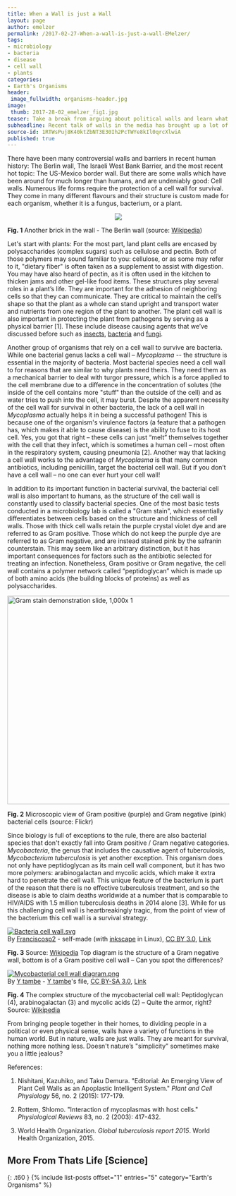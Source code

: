 ```yaml
---
title: When a Wall is just a Wall
layout: page
author: emelzer
permalink: /2017-02-27-When-a-wall-is-just-a-wall-EMelzer/
tags:
- microbiology
- bacteria
- disease
- cell wall
- plants
categories:
- Earth's Organisms
header:
 image_fullwidth: organisms-header.jpg
image:
 thumb: 2017-28-02_emelzer_fig1.jpg
teaser: Take a break from arguing about political walls and learn what a cell wall can do
subheadline: Recent talk of walls in the media has brought up a lot of emotions, but what do walls do in nature?
source-id: 1RTWsPuj8K40ktZbNT3E30Ih2PcTWYe8kIl0qrcXlwiA
published: true
---
```

There have been many controversial walls and barriers in recent human history: The Berlin wall, The Israeli West Bank Barrier, and the most recent hot topic: The US-Mexico border wall. But there are some walls which have been around for much longer than humans, and are undeniably good: Cell walls. Numerous life forms require the protection of a cell wall for survival.  They come in many different flavours and their structure is custom made for each organism, whether it is a fungus, bacterium, or a plant. 

<div style="text-align:center"><img src ="https://upload.wikimedia.org/wikipedia/commons/5/5d/Berlinermauer.jpg"/></div>

**Fig. 1** Another brick in the wall - The Berlin wall (source: [Wikipedia](https://upload.wikimedia.org/wikipedia/commons/5/5d/Berlinermauer.jpg)) 

Let's start with plants: For the most part, land plant cells are encased by polysaccharides (complex sugars) such as cellulose and pectin. Both of those polymers may sound familiar to you: cellulose, or as some may refer to it, "dietary fiber" is often taken as a supplement to assist with digestion. You may have also heard of pectin, as it is often used in the kitchen to thicken jams and other gel-like food items. These structures play several roles in a plant’s life. They are important for the adhesion of neighboring cells so that they can communicate. They are critical to maintain the cell’s shape so that the plant as a whole can stand upright and transport water and nutrients from one region of the plant to another. The plant cell wall is also important in protecting the plant from pathogens by serving as a physical barrier [1]. These include disease causing agents that we’ve discussed before such as [insects](http://thatslifesci.com.s3-website-us-east-1.amazonaws.com/2016-09-08-how-are-forest-insect-outbreaks-like-wildfires-HBroadley/), [bacteria](http://thatslifesci.com.s3-website-us-east-1.amazonaws.com/2016-07-18-Why-did-orange-prices-increase--EAllanPerkins/) and [fungi](http://thatslifesci.com.s3-website-us-east-1.amazonaws.com/2016-05-02-what-is-phytopathology-eallanperkins/). 

Another group of organisms that rely on a cell wall to survive are bacteria. While one bacterial genus lacks a cell wall – *Mycoplasma* --  the structure is essential in the majority of bacteria. Most bacterial species need a cell wall to for reasons that are similar to why plants need theirs. They need them as a mechanical barrier to deal with turgor pressure, which is a force applied to the cell membrane due to a difference in the concentration of solutes (the inside of the cell contains more "stuff" than the outside of the cell) and as water tries to push into the cell, it may burst. Despite the apparent necessity of the cell wall for survival in other bacteria, the lack of a cell wall in *Mycoplasma* actually helps it in being a successful pathogen! This is because one of the organism's virulence factors (a feature that a pathogen has, which makes it able to cause disease) is the ability to fuse to its host cell. Yes, you got that right – these cells can just “melt” themselves together with the cell that they infect, which is sometimes a human cell – most often in the respiratory system, causing pneumonia [2]. Another way that lacking a cell wall works to the advantage of *Mycoplasma* is that many common antibiotics, including penicillin, target the bacterial cell wall. But if you don’t have a cell wall – no one can ever hurt your cell wall!

In addition to its important function in bacterial survival, the bacterial cell wall is also important to humans, as the structure of the cell wall is constantly used to classify bacterial species. One of the most basic tests conducted in a microbiology lab is called a "Gram stain", which essentially differentiates between cells based on the structure and thickness of cell walls. Those with thick cell walls retain the purple crystal violet dye and are referred to as Gram positive. Those which do not keep the purple dye are referred to as Gram negative, and are instead stained pink by the safranin counterstain. This may seem like an arbitrary distinction, but it has important consequences for factors such as the antibiotic selected for treating an infection. Nonetheless, Gram positive or Gram negative, the cell wall contains a polymer network called “peptidoglycan” which is made up of both amino acids (the building blocks of proteins) as well as polysaccharides. 

<a data-flickr-embed="true"  href="https://www.flickr.com/photos/occbio/6946316696/" title="Gram stain demonstration slide, 1,000x 1"><img src="https://c1.staticflickr.com/8/7263/6946316696_fcc97b0266_z.jpg" width="640" height="473" alt="Gram stain demonstration slide, 1,000x 1"></a><script async src="//embedr.flickr.com/assets/client-code.js" charset="utf-8"></script>

**Fig. 2** Microscopic view of Gram positive (purple) and Gram negative (pink) bacterial cells (source: Flickr)


Since biology is full of exceptions to the rule, there are also bacterial species that don't exactly fall into Gram positive / Gram negative categories. *Mycobacteria*, the genus that includes the causative agent of tuberculosis, *Mycobacterium tuberculosis* is yet another exception. This organism does not only have peptidoglycan as its main cell wall component, but it has two more polymers: arabinogalactan and mycolic acids, which make it extra hard to penetrate the cell wall. This unique feature of the bacterium is part of the reason that there is no effective tuberculosis treatment, and so the disease is able to claim deaths worldwide at a number that is comparable to HIV/AIDS with 1.5 million tuberculosis deaths in 2014 alone [3]. While for us this challenging cell wall is heartbreakingly tragic, from the point of view of the bacterium this cell wall is a survival strategy. 

<p><a href="https://commons.wikimedia.org/wiki/File:Bacteria_cell_wall.svg#/media/File:Bacteria_cell_wall.svg"><img src="https://upload.wikimedia.org/wikipedia/commons/thumb/5/56/Bacteria_cell_wall.svg/1200px-Bacteria_cell_wall.svg.png" alt="Bacteria cell wall.svg"></a><br>By <a href="//commons.wikimedia.org/wiki/User:Franciscosp2" title="User:Franciscosp2">Franciscosp2</a> - self-made (with <a rel="nofollow" class="external text" href="http://www.inkscape.org">inkscape</a> in Linux), <a href="http://creativecommons.org/licenses/by/3.0" title="Creative Commons Attribution 3.0">CC BY 3.0</a>, <a href="https://commons.wikimedia.org/w/index.php?curid=3986231">Link</a></p>

**Fig. 3** Source: [Wikipedia](https://commons.wikimedia.org/wiki/File:Bacteria_cell_wall.svg)
Top diagram is the structure of a Gram negative wall, bottom is of a Gram positive cell wall – Can you spot the differences? 

<p><a href="https://commons.wikimedia.org/wiki/File:Mycobacterial_cell_wall_diagram.png#/media/File:Mycobacterial_cell_wall_diagram.png"><img src="https://upload.wikimedia.org/wikipedia/commons/a/a2/Mycobacterial_cell_wall_diagram.png" alt="Mycobacterial cell wall diagram.png"></a><br>By <a href="//commons.wikimedia.org/wiki/User:Y_tambe" title="User:Y tambe">Y tambe</a> - <a href="//commons.wikimedia.org/wiki/User:Y_tambe" title="User:Y tambe">Y tambe</a>'s file, <a href="http://creativecommons.org/licenses/by-sa/3.0/" title="Creative Commons Attribution-Share Alike 3.0">CC BY-SA 3.0</a>, <a href="https://commons.wikimedia.org/w/index.php?curid=638544">Link</a></p>

**Fig. 4** The complex structure of the mycobacterial cell wall: Peptidoglycan (4), arabinogalactan (3) and mycolic acids (2) – Quite the armor, right? Source: [Wikipedia](https://commons.wikimedia.org/wiki/File:Mycobacterial_cell_wall_diagram.png)

From bringing people together in their homes, to dividing people in a political or even physical sense, walls have a variety of functions in the human world. But in nature, walls are just walls. They are meant for survival, nothing more nothing less. Doesn't nature’s "simplicity" sometimes make you a little jealous? 

References: 

1. Nishitani, Kazuhiko, and Taku Demura. "Editorial: An Emerging View of Plant Cell Walls as an Apoplastic Intelligent System." *Plant and Cell Physiology* 56, no. 2 (2015): 177-179.

2. Rottem, Shlomo. "Interaction of mycoplasmas with host cells." *Physiological Reviews* 83, no. 2 (2003): 417-432.

3. World Health Organization. *Global tuberculosis report 2015*. World Health Organization, 2015.

## More From Thats Life [Science]
{: .t60 }
{% include list-posts offset="1" entries="5" category="Earth's Organisms" %}
